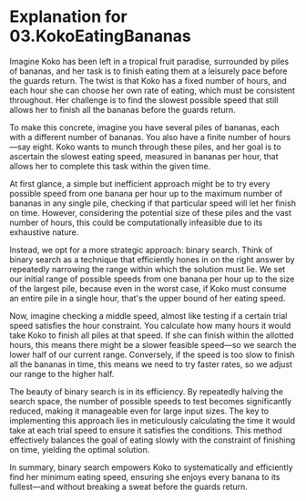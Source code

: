# Explanation for 03.KokoEatingBananas

Imagine Koko has been left in a tropical fruit paradise, surrounded by piles of bananas, and her task is to finish eating them at a leisurely pace before the guards return. The twist is that Koko has a fixed number of hours, and each hour she can choose her own rate of eating, which must be consistent throughout. Her challenge is to find the slowest possible speed that still allows her to finish all the bananas before the guards return.

To make this concrete, imagine you have several piles of bananas, each with a different number of bananas. You also have a finite number of hours—say eight. Koko wants to munch through these piles, and her goal is to ascertain the slowest eating speed, measured in bananas per hour, that allows her to complete this task within the given time.

At first glance, a simple but inefficient approach might be to try every possible speed from one banana per hour up to the maximum number of bananas in any single pile, checking if that particular speed will let her finish on time. However, considering the potential size of these piles and the vast number of hours, this could be computationally infeasible due to its exhaustive nature.

Instead, we opt for a more strategic approach: binary search. Think of binary search as a technique that efficiently hones in on the right answer by repeatedly narrowing the range within which the solution must lie. We set our initial range of possible speeds from one banana per hour up to the size of the largest pile, because even in the worst case, if Koko must consume an entire pile in a single hour, that's the upper bound of her eating speed.

Now, imagine checking a middle speed, almost like testing if a certain trial speed satisfies the hour constraint. You calculate how many hours it would take Koko to finish all piles at that speed. If she can finish within the allotted hours, this means there might be a slower feasible speed—so we search the lower half of our current range. Conversely, if the speed is too slow to finish all the bananas in time, this means we need to try faster rates, so we adjust our range to the higher half.

The beauty of binary search is in its efficiency. By repeatedly halving the search space, the number of possible speeds to test becomes significantly reduced, making it manageable even for large input sizes. The key to implementing this approach lies in meticulously calculating the time it would take at each trial speed to ensure it satisfies the conditions. This method effectively balances the goal of eating slowly with the constraint of finishing on time, yielding the optimal solution.

In summary, binary search empowers Koko to systematically and efficiently find her minimum eating speed, ensuring she enjoys every banana to its fullest—and without breaking a sweat before the guards return.
